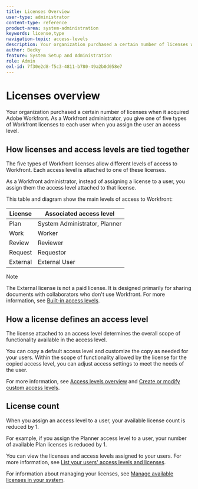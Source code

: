```yaml
---
title: Licenses Overview
user-type: administrator
content-type: reference
product-area: system-administration
keywords: license,type
navigation-topic: access-levels
description: Your organization purchased a certain number of licenses when it acquired Adobe Workfront. As a Workfront administrator, you give one of five types of Workfront licenses to each user when you assign the user an access level.
author: Becky
feature: System Setup and Administration
role: Admin
exl-id: 7f30e2d8-f5c3-4811-b780-49a2b0d058e7
---
```

# Licenses overview

<!-- Audited: 12/2023 -->

Your organization purchased a certain number of licenses when it acquired Adobe Workfront. As a Workfront administrator, you give one of five types of Workfront licenses to each user when you assign the user an access level.

## How licenses and access levels are tied together

The five types of Workfront licenses allow different levels of access to Workfront. Each access level is attached to one of these licenses.

As a Workfront administrator, instead of assigning a license to a user, you assign them the access level attached to that license.

This table and diagram show the main levels of access to Workfront:

|License|Associated access level|
|--- |--- |
|Plan|System Administrator, Planner|
|Work|Worker|
|Review|Reviewer|
|Request|Requestor|
|External|External User|

>[!NOTE]
>
>The External license is not a paid license. It is designed primarily for sharing documents with collaborators who don't use Workfront. For more information, see [Built-in access levels](/help/quicksilver/administration-and-setup/add-users/access-levels-and-object-permissions/default-access-levels-in-workfront.md).

## How a license defines an access level

The license attached to an access level determines the overall scope of functionality available in the access level.

You can copy a default access level and customize the copy as needed for your users. Within the scope of functionality allowed by the license for the copied access level, you can adjust access settings to meet the needs of the user.

For more information, see [Access levels overview](../../../administration-and-setup/add-users/access-levels-and-object-permissions/access-levels-overview.md) and [Create or modify custom access levels](../../../administration-and-setup/add-users/configure-and-grant-access/create-modify-access-levels.md).

## License count

When you assign an access level to a user, your available license count is reduced by 1.

For example, if you assign the Planner access level to a user, your number of available Plan licenses is reduced by 1.

You can view the licenses and access levels assigned to your users. For more information, see [List your users' access levels and licenses](../../../administration-and-setup/add-users/access-levels-and-object-permissions/list-access-levels-and-licenses-for-your-users.md).

For information about managing your licenses, see [Manage available licenses in your system](../../../administration-and-setup/get-started-wf-administration/manage-available-licenses-in-your-system.md).
